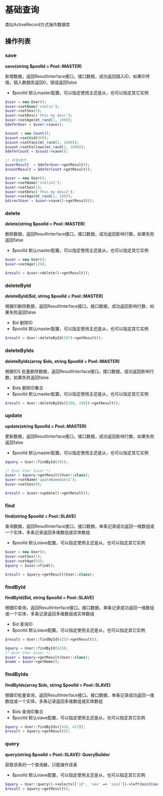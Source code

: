 # 基础查询
类似ActiveRecord方式操作数据库

## 操作列表

### save

**save(string $poolId = Pool::MASTER)**

新增数据，返回ResultInterface接口。接口数据，成功返回插入ID，如果ID传值，插入数据库返回0，错误返回false

- $poolId 默认master配置，可以指定使用主还是从，也可以指定其它实例

```php
$user = new User();
$user->setName('stelin');
$user->setSex(1);
$user->setDesc('this my desc');
$user->setAge(mt_rand(1, 100));
$deferUser = $user->save();

$count = new Count();
$count->setUid(999);
$count->setFans(mt_rand(1, 1000));
$count->setFollows(mt_rand(1, 1000));
$deferCount = $count->save();

// 并发操作
$userResult  = $deferUser->getResult();
$countResult = $deferCount->getResult();

$user = new User();
$user->setName('stelin2');
$user->setSex(1);
$user->setDesc('this my desc2');
$user->setAge(mt_rand(1, 100));
$directUser = $user->save()->getResult();
```

### delete

**delete(string $poolId = Pool::MASTER)**

删除数据，返回ResultInterface接口。接口数据，成功返回影响行数，如果失败返回false

- $poolId 默认master配置，可以指定使用主还是从，也可以指定其它实例

```php
$user = new User();
$user->setAge(126);

$result = $user->delete()->getResult();
```

### deleteById

**deleteById($id, string $poolId = Pool::MASTER)**   

根据ID删除数据，返回ResultInterface接口。接口数据，成功返回影响行数，如果失败返回false

- $id 删除ID
- $poolId 默认master配置，可以指定使用主还是从，也可以指定其它实例

```php
$result = User::deleteById(287)->getResult();
```

### deleteByIds

**deleteByIds(array $ids, string $poolId = Pool::MASTER)**   

根据IDS 批量删除数据，返回ResultInterface接口。接口数据，成功返回影响行数，如果失败返回false

- $ids 删除ID集合
- $poolId 默认master配置，可以指定使用主还是从，也可以指定其它实例

```php
$result = User::deleteByIds([288, 289])->getResult();
```

### update

**update(string $poolId = Pool::MASTER)**   

更新数据，返回ResultInterface接口。接口数据，成功返回影响行数，如果失败返回false

- $poolId 默认master配置，可以指定使用主还是从，也可以指定其它实例

```php
$query = User::findById(285);

/* @var User $user */
$user = $query->getResult(User::class);
$user->setName('upateNameUser2');
$user->setSex(0);

$result = $user->update()->getResult();
```


### find

**find(string $poolId = Pool::SLAVE)**   

查询数据，返回ResultInterface接口。接口数据，单条记录成功返回一维数组或一个实体，多条记录返回多维数组或实体数组

- $poolId 默认slave配置，可以指定使用主还是从，也可以指定其它实例

```php
$user = new User();
$user->setSex(1);
$user->setAge(93);
$query = $user->find();

$result = $query->getResult(User::class);
```


### findById

**findById($id, string $poolId = Pool::SLAVE)**   

根据ID查询，返回ResultInterface接口。接口数据，单条记录成功返回一维数组或一个实体，多条记录返回多维数组或实体数组

- $id 查询ID
- $poolId 默认slave配置，可以指定使用主还是从，也可以指定其它实例

```php
$result = User::findById(425)->getResult();

$query = User::findById(426);
/* @var User $user */
$user = $query->getResult(User::class);
$name = $user->getName();
```


### findByIds

**findByIds(array $ids, string $poolId = Pool::SLAVE)**   

根据ID批量查询，返回ResultInterface接口。接口数据，单条记录成功返回一维数组或一个实体，多条记录返回多维数组或实体数组

- $ids 查询ID集合
- $poolId 默认slave配置，可以指定使用主还是从，也可以指定其它实例

```php
$query = User::findByIds([416, 417]);
$result = $query->getResult();
```


### query

**query(string $poolId = Pool::SLAVE): QueryBuilder**  
 
获取该表的一个查询器，只能操作该表

- $poolId 默认slave配置，可以指定使用主还是从，也可以指定其它实例

```php
$query = User::query()->selects(['id', 'sex' => 'sex2'])->leftJoin(Count::class, 'count.uid=user.id')->andWhere('id', 429)->orderBy('user.id', QueryBuilder::ORDER_BY_DESC)->limit(2)->execute();
$result = $query->getResult();
```
